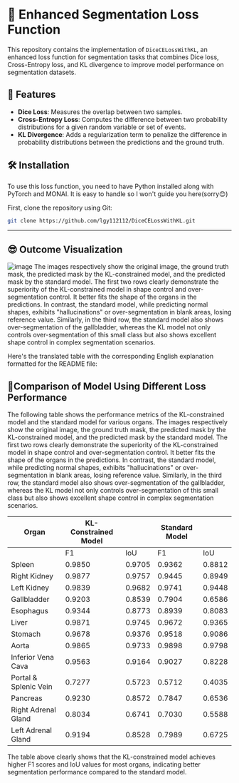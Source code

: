 # 🧠 Enhanced Segmentation Loss Function

This repository contains the implementation of `DiceCELossWithKL`, an enhanced loss function for segmentation tasks that combines Dice loss, Cross-Entropy loss, and KL divergence to improve model performance on segmentation datasets.

## 🚀 Features

- **Dice Loss**: Measures the overlap between two samples.
- **Cross-Entropy Loss**: Computes the difference between two probability distributions for a given random variable or set of events.
- **KL Divergence**: Adds a regularization term to penalize the difference in probability distributions between the predictions and the ground truth.

## 🛠 Installation

To use this loss function, you need to have Python installed along with PyTorch and MONAI. It is easy to handle so I won't guide you here(sorry😊)

First, clone the repository using Git:

```bash
git clone https://github.com/lgy112112/DiceCELossWithKL.git
```

---

## 😎 Outcome Visualization
![image](https://github.com/lgy112112/DiceCELossWithKL/assets/144128974/6d9be282-4359-4d1b-b18e-1f7b197fc9f0)
The images respectively show the original image, the ground truth mask, the predicted mask by the KL-constrained model, and the predicted mask by the standard model. The first two rows clearly demonstrate the superiority of the KL-constrained model in shape control and over-segmentation control. It better fits the shape of the organs in the predictions. In contrast, the standard model, while predicting normal shapes, exhibits "hallucinations" or over-segmentation in blank areas, losing reference value. Similarly, in the third row, the standard model also shows over-segmentation of the gallbladder, whereas the KL model not only controls over-segmentation of this small class but also shows excellent shape control in complex segmentation scenarios.

Here's the translated table with the corresponding English explanation formatted for the README file:

## 🙌Comparison of Model Using Different Loss Performance

The following table shows the performance metrics of the KL-constrained model and the standard model for various organs. The images respectively show the original image, the ground truth mask, the predicted mask by the KL-constrained model, and the predicted mask by the standard model. The first two rows clearly demonstrate the superiority of the KL-constrained model in shape control and over-segmentation control. It better fits the shape of the organs in the predictions. In contrast, the standard model, while predicting normal shapes, exhibits "hallucinations" or over-segmentation in blank areas, losing reference value. Similarly, in the third row, the standard model also shows over-segmentation of the gallbladder, whereas the KL model not only controls over-segmentation of this small class but also shows excellent shape control in complex segmentation scenarios.

| Organ                     | KL-Constrained Model |                     | Standard Model |                     |
|---------------------------|----------------------|----------------------|----------------|----------------------|
|                           | F1                   | IoU                  | F1             | IoU                  |
| Spleen                    | 0.9850               | 0.9705               | 0.9362         | 0.8812               |
| Right Kidney              | 0.9877               | 0.9757               | 0.9445         | 0.8949               |
| Left Kidney               | 0.9839               | 0.9682               | 0.9741         | 0.9448               |
| Gallbladder               | 0.9203               | 0.8539               | 0.7904         | 0.6586               |
| Esophagus                 | 0.9344               | 0.8773               | 0.8939         | 0.8083               |
| Liver                     | 0.9871               | 0.9745               | 0.9672         | 0.9365               |
| Stomach                   | 0.9678               | 0.9376               | 0.9518         | 0.9086               |
| Aorta                     | 0.9865               | 0.9733               | 0.9898         | 0.9798               |
| Inferior Vena Cava        | 0.9563               | 0.9164               | 0.9027         | 0.8228               |
| Portal & Splenic Vein     | 0.7277               | 0.5723               | 0.5712         | 0.4035               |
| Pancreas                  | 0.9230               | 0.8572               | 0.7847         | 0.6536               |
| Right Adrenal Gland       | 0.8034               | 0.6741               | 0.7030         | 0.5588               |
| Left Adrenal Gland        | 0.9194               | 0.8528               | 0.7989         | 0.6725               |

The table above clearly shows that the KL-constrained model achieves higher F1 scores and IoU values for most organs, indicating better segmentation performance compared to the standard model.
